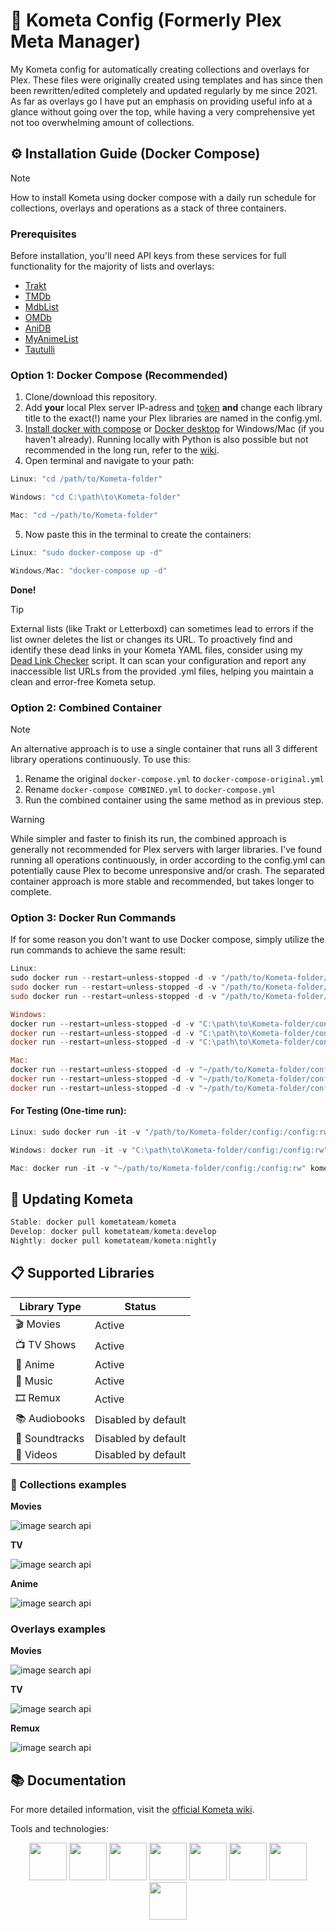 # 🚀 Kometa Config (Formerly Plex Meta Manager)

My Kometa config for automatically creating collections and overlays for Plex. These files were originally created using templates and has since then been rewritten/edited completely and updated regularly by me since 2021. As far as overlays go I have put an emphasis on providing useful info at a glance without going over the top, while having a very comprehensive yet not too overwhelming amount of collections.

## ⚙️ Installation Guide (Docker Compose)

> [!NOTE]
> How to install Kometa using docker compose with a daily run schedule for collections, overlays and operations as a stack of three containers.

### Prerequisites

Before installation, you'll need API keys from these services for full functionality for the majority of lists and overlays:

- [Trakt](https://metamanager.wiki/en/latest/config/trakt/)
- [TMDb](https://metamanager.wiki/en/latest/config/tmdb/)
- [MdbList](https://metamanager.wiki/en/latest/config/mdblist/)
- [OMDb](https://metamanager.wiki/en/latest/config/omdb/)
- [AniDB](https://metamanager.wiki/en/latest/config/anidb/)
- [MyAnimeList](https://metamanager.wiki/en/latest/config/myanimelist/)
- [Tautulli](https://metamanager.wiki/en/latest/config/tautulli/)

### Option 1: Docker Compose (Recommended)

1. Clone/download this repository.
2. Add **your** local Plex server IP-adress and [token](https://support.plex.tv/articles/204059436-finding-an-authentication-token-x-plex-token/) **and** change each library title to the exact(!) name your Plex libraries are named in the config.yml.
3. [Install docker with compose](https://www.theserverside.com/blog/Coffee-Talk-Java-News-Stories-and-Opinions/How-to-install-Docker-and-docker-compose-on-Ubuntu) or [Docker desktop](https://www.docker.com/products/docker-desktop/) for Windows/Mac (if you haven't already). Running locally with Python is also possible but not recommended in the long run, refer to the [wiki](https://metamanager.wiki/en/latest/kometa/install/local/).
4. Open terminal and navigate to your path:

```powershell
Linux: "cd /path/to/Kometa-folder"

Windows: "cd C:\path\to\Kometa-folder"

Mac: "cd ~/path/to/Kometa-folder"
```

5. Now paste this in the terminal to create the containers:

```powershell
Linux: "sudo docker-compose up -d"

Windows/Mac: "docker-compose up -d"
```

**Done!**

> [!TIP]
> External lists (like Trakt or Letterboxd) can sometimes lead to errors if the list owner deletes the list or changes its URL. To proactively find and identify these dead links in your Kometa YAML files, consider using my [Dead Link Checker](https://github.com/jhn322/dead-link-checker) script. It can scan your configuration and report any inaccessible list URLs from the provided .yml files, helping you maintain a clean and error-free Kometa setup.

### Option 2: Combined Container

> [!NOTE]
> An alternative approach is to use a single container that runs all 3 different library operations continuously. To use this:
>
> 1. Rename the original `docker-compose.yml` to `docker-compose-original.yml`
> 2. Rename `docker-compose COMBINED.yml` to `docker-compose.yml`
> 3. Run the combined container using the same method as in previous step.

> [!WARNING]
> While simpler and faster to finish its run, the combined approach is generally not recommended for Plex servers with larger libraries. I've found running all operations continuously, in order according to the config.yml can potentially cause Plex to become unresponsive and/or crash. The separated container approach is more stable and recommended, but takes longer to complete.

### Option 3: Docker Run Commands

If for some reason you don't want to use Docker compose, simply utilize the run commands to achieve the same result:

```powershell
Linux:
sudo docker run --restart=unless-stopped -d -v "/path/to/Kometa-folder/config:/config:rw" kometateam/kometa -op --time 06:00
sudo docker run --restart=unless-stopped -d -v "/path/to/Kometa-folder/config:/config:rw" kometateam/kometa -ov --time 06:30
sudo docker run --restart=unless-stopped -d -v "/path/to/Kometa-folder/config:/config:rw" kometateam/kometa -co --time 08:00

Windows:
docker run --restart=unless-stopped -d -v "C:\path\to\Kometa-folder/config:/config:rw" kometateam/kometa -op --time 06:00
docker run --restart=unless-stopped -d -v "C:\path\to\Kometa-folder/config:/config:rw" kometateam/kometa -ov --time 06:30
docker run --restart=unless-stopped -d -v "C:\path\to\Kometa-folder/config:/config:rw" kometateam/kometa -co --time 08:00

Mac:
docker run --restart=unless-stopped -d -v "~/path/to/Kometa-folder/config:/config:rw" kometateam/kometa -op --time 06:00
docker run --restart=unless-stopped -d -v "~/path/to/Kometa-folder/config:/config:rw" kometateam/kometa -ov --time 06:30
docker run --restart=unless-stopped -d -v "~/path/to/Kometa-folder/config:/config:rw" kometateam/kometa -co --time 08:00
```

#### For Testing (One-time run):

```powershell
Linux: sudo docker run -it -v "/path/to/Kometa-folder/config:/config:rw" kometateam/kometa --run

Windows: docker run -it -v "C:\path\to\Kometa-folder/config:/config:rw" kometateam/kometa --run

Mac: docker run -it -v "~/path/to/Kometa-folder/config:/config:rw" kometateam/kometa --run
```

## 🔄 Updating Kometa

```powershell
Stable: docker pull kometateam/kometa
Develop: docker pull kometateam/kometa:develop
Nightly: docker pull kometateam/kometa:nightly
```

## 📋 Supported Libraries

| Library Type   | Status              |
| -------------- | ------------------- |
| 🎬 Movies      | Active              |
| 📺 TV Shows    | Active              |
| 🏮 Anime       | Active              |
| 🎵 Music       | Active              |
| 🎞️ Remux       | Active              |
| 📚 Audiobooks  | Disabled by default |
| 🎼 Soundtracks | Disabled by default |
| 🎥 Videos      | Disabled by default |

### 💾 Collections examples

**Movies**

![image search api](https://i.imgur.com/5Ot6ziT.png)

**TV**

![image search api](https://i.imgur.com/4Z28s9A.png)

**Anime**

![image search api](https://i.imgur.com/kTwTjW8.png)

### Overlays examples

**Movies**

![image search api](https://i.imgur.com/cTeNiMb.png)

**TV**

![image search api](https://i.imgur.com/7cUfZ53.png)

**Remux**

![image search api](https://i.imgur.com/lcFOxiG.png)

## 📚 Documentation

For more detailed information, visit the [official Kometa wiki](https://metamanager.wiki/en/latest/).

<p align="center">
  <p>Tools and technologies:</p>
</p>

<p align="center">
  <a href="https://kometa.wiki/en/latest/" title="Kometa">
    <img src="https://cdn.jsdelivr.net/gh/selfhst/icons/png/kometa.png" width="60" height="60"></a>
  <a href="https://radarr.video" title="Radarr">
    <img src="https://cdn.jsdelivr.net/gh/selfhst/icons/svg/radarr.svg" width="60" height="60"></a>
  <a href="https://sonarr.tv" title="Sonarr">
    <img src="https://cdn.jsdelivr.net/gh/selfhst/icons/svg/sonarr.svg" width="60" height="60"></a>
  <a href="https://www.themoviedb.org/" title="TMDB">
    <img src="https://cdn.jsdelivr.net/gh/selfhst/icons/svg/tmdb.svg" width="60" height="60"></a>
  <a href="https://www.thetvdb.com" title="TVDB">
    <img src="https://cdn.jsdelivr.net/gh/selfhst/icons/svg/tvdb.svg" width="60" height="60"></a>
  <a href="https://trakt.tv/" title="Trakt">
    <img src="https://trakt.tv/assets/logos/logomark.square.gradient-b644b16c38ff775861b4b1f58c1230f6a097a2466ab33ae00445a505c33fcb91.svg" width="60" height="60"></a>
  <a href="https://www.imdb.com" title="IMDb">
    <img src="https://upload.wikimedia.org/wikipedia/commons/6/69/IMDB_Logo_2016.svg" width="60" height="60"></a>
  <a href="https://theposterdb.com" title="ThePosterDB">
    <img src="https://theposterdb.com/assets/logos/icon/color.svg" width="60" height="60"></a>
</p>




